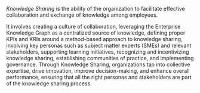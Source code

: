 _Knowledge Sharing_ is the ability of the organization to facilitate effective 
collaboration and exchange of knowledge among employees. 

It involves creating a culture of collaboration, leveraging the 
Enterprise Knowledge Graph as a centralized source of knowledge, 
defining proper KPIs and KRIs around a method-based approach to knowledge sharing,
involving key personas such as subject matter experts (SMEs) and relevant stakeholders,
supporting learning initiatives, recognizing and incentivizing knowledge sharing, 
establishing communities of practice, and implementing governance. 
Through Knowledge Sharing, organizations tap into collective expertise, drive innovation,
improve decision-making, and enhance overall performance, ensuring that all the right
personas and stakeholders are part of the knowledge sharing process.
